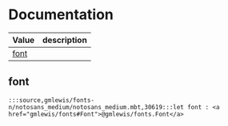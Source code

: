 # Documentation
|Value|description|
|---|---|
|[font](#font)||

## font

```moonbit
:::source,gmlewis/fonts-n/notosans_medium/notosans_medium.mbt,30619:::let font : <a href="gmlewis/fonts#Font">@gmlewis/fonts.Font</a>
```

